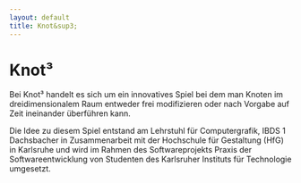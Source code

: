 ```yaml
---
layout: default
title: Knot&sup3;
---
```


# Knot&sup3;

Bei Knot&sup3; handelt es sich um ein innovatives Spiel bei dem man Knoten im dreidimensionalem Raum entweder frei modifizieren oder nach Vorgabe auf Zeit ineinander überführen kann. 

Die Idee zu diesem Spiel entstand am Lehrstuhl für Computergrafik, IBDS 1 Dachsbacher in Zusammenarbeit mit der Hochschule für Gestaltung (HfG) in Karlsruhe und wird im Rahmen des Softwareprojekts Praxis der Softwareentwicklung von Studenten des Karlsruher Instituts für Technologie umgesetzt. 

